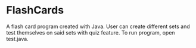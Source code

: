 # FlashCards
A flash card program created with Java. User can create different sets and test themselves on said sets with quiz feature. To run program, open test.java.
